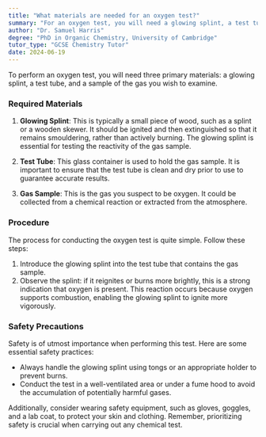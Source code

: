 ```yaml
---
title: "What materials are needed for an oxygen test?"
summary: "For an oxygen test, you will need a glowing splint, a test tube, and a sample of the gas to be tested."
author: "Dr. Samuel Harris"
degree: "PhD in Organic Chemistry, University of Cambridge"
tutor_type: "GCSE Chemistry Tutor"
date: 2024-06-19
---
```


To perform an oxygen test, you will need three primary materials: a glowing splint, a test tube, and a sample of the gas you wish to examine.

### Required Materials
1. **Glowing Splint**: This is typically a small piece of wood, such as a splint or a wooden skewer. It should be ignited and then extinguished so that it remains smouldering, rather than actively burning. The glowing splint is essential for testing the reactivity of the gas sample.
  
2. **Test Tube**: This glass container is used to hold the gas sample. It is important to ensure that the test tube is clean and dry prior to use to guarantee accurate results.

3. **Gas Sample**: This is the gas you suspect to be oxygen. It could be collected from a chemical reaction or extracted from the atmosphere.

### Procedure
The process for conducting the oxygen test is quite simple. Follow these steps:

1. Introduce the glowing splint into the test tube that contains the gas sample.
2. Observe the splint: if it reignites or burns more brightly, this is a strong indication that oxygen is present. This reaction occurs because oxygen supports combustion, enabling the glowing splint to ignite more vigorously.

### Safety Precautions
Safety is of utmost importance when performing this test. Here are some essential safety practices:

- Always handle the glowing splint using tongs or an appropriate holder to prevent burns.
- Conduct the test in a well-ventilated area or under a fume hood to avoid the accumulation of potentially harmful gases.

Additionally, consider wearing safety equipment, such as gloves, goggles, and a lab coat, to protect your skin and clothing. Remember, prioritizing safety is crucial when carrying out any chemical test.
    